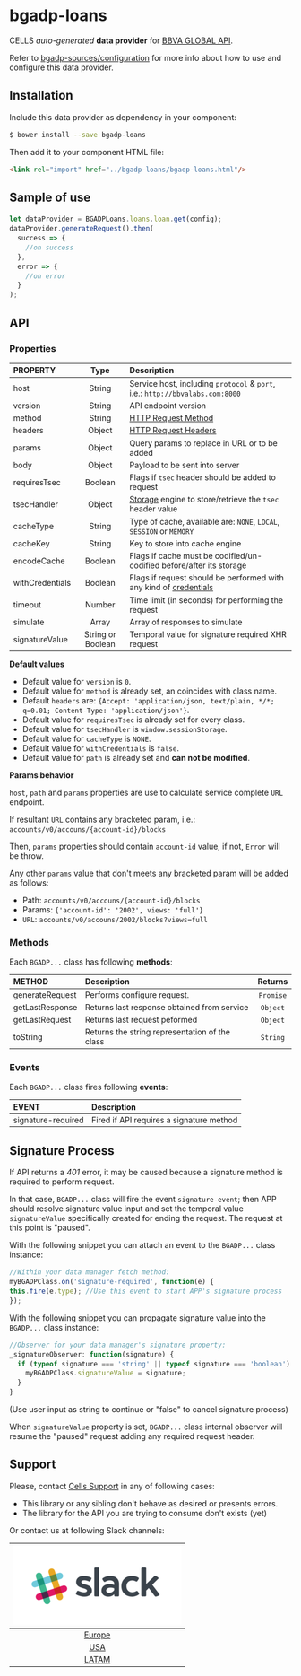 # bgadp-loans

CELLS *auto-generated* **data provider** for [BBVA GLOBAL API](https://bbva-apicatalog.appspot.com/#/global/apis/products/loans).

Refer to [bgadp-sources/configuration](https://globaldevtools.bbva.com/bitbucket/projects/BBVACELLSAPI/repos/bgadp-sources/browse/configuration.md) for more info about how to use and configure this data provider.

## Installation

Include this data provider as dependency in your component:

```bash
$ bower install --save bgadp-loans
```

Then add it to your component HTML file:

```html
<link rel="import" href="../bgadp-loans/bgadp-loans.html"/>
```

## Sample of use

```javascript
let dataProvider = BGADPLoans.loans.loan.get(config);
dataProvider.generateRequest().then(
  success => {
    //on success
  },
  error => {
    //on error
  }
);
```
## API

### Properties

| PROPERTY | Type | Description |
|:--- |:---:|:--- |
| host | String | Service host, including `protocol` & `port`, i.e.: `http://bbvalabs.com:8000` |
| version | String | API endpoint version |
| method | String | [HTTP Request Method](https://www.w3.org/Protocols/rfc2616/rfc2616-sec9.html) |
| headers | Object | [HTTP Request Headers](https://en.wikipedia.org/wiki/List_of_HTTP_header_fields) |
| params | Object | Query params to replace in URL or to be added |
| body | Object | Payload to be sent into server |
| requiresTsec | Boolean | Flags if `tsec` header should be added to request |
| tsecHandler | Object | [Storage](https://html.spec.whatwg.org/multipage/webstorage.html#the-storage-interface) engine to store/retrieve the `tsec` header value |
| cacheType | String | Type of cache, available are: `NONE`, `LOCAL`, `SESSION` or `MEMORY` |
| cacheKey | String | Key to store into cache engine |
| encodeCache | Boolean | Flags if cache must be codified/un-codified before/after its storage |
| withCredentials | Boolean | Flags if request should be performed with any kind of [credentials](https://developer.mozilla.org/en-US/docs/Web/API/XMLHttpRequest/withCredentials) |
| timeout | Number | Time limit (in seconds) for performing the request |
| simulate | Array | Array of responses to simulate |
| signatureValue | String or Boolean | Temporal value for signature required XHR request |

__Default values__

- Default value for `version` is `0`.
- Default value for `method` is already set, an coincides with class name.
- Default `headers` are: `{Accept: 'application/json, text/plain, */*; q=0.01; Content-Type: 'application/json'}`.
- Default value for `requiresTsec` is already set for every class.
- Default value for `tsecHandler` is `window.sessionStorage`.
- Default value for `cacheType` is `NONE`.
- Default value for `withCredentials` is `false`.
- Default value for `path` is already set and **can not be modified**.

__Params behavior__

`host`, `path` and `params` properties are use to calculate service complete `URL` endpoint.

If resultant `URL` contains any bracketed param, i.e.: `accounts/v0/accouns/{account-id}/blocks`

Then, `params` properties should contain `account-id` value, if not, `Error` will be throw.

Any other `params` value that don't meets any bracketed param will be added as follows:

- Path: `accounts/v0/accouns/{account-id}/blocks`
- Params: `{'account-id': '2002', views: 'full'}`
- `URL`: `accounts/v0/accouns/2002/blocks?views=full`

### Methods

Each `BGADP...` class has following **methods**:

| METHOD | Description | Returns |
|:--- |:--- |:---:|
| generateRequest | Performs configure request. | `Promise` |
| getLastResponse | Returns last response obtained from service | `Object` |
| getLastRequest | Returns last request peformed | `Object` |
| toString | Returns the string representation of the class | `String` |

### Events

Each `BGADP...` class fires following **events**:

| EVENT | Description |
|:--- |:--- |
| signature-required | Fired if API requires a signature method |

## Signature Process

If API returns a *401* error, it may be caused because a signature method is required to perform request.

In that case, `BGADP...` class will fire the event `signature-event`; then APP should resolve signature value input
and set the temporal value `signatureValue` specifically created for ending the request. The request at this
point is "paused".

With the following snippet you can attach an event to the `BGADP...` class instance:

```javascript
//Within your data manager fetch method:
myBGADPClass.on('signature-required', function(e) {
this.fire(e.type); //Use this event to start APP's signature process
});
```

With the following snippet you can propagate signature value into the `BGADP...` class instance:

```javascript
//Observer for your data manager's signature property:
_signatureObserver: function(signature) {
  if (typeof signature === 'string' || typeof signature === 'boolean') {
    myBGADPClass.signatureValue = signature;
  }
}
```

(Use user input as string to continue or "false" to cancel signature process)

When `signatureValue` property is set, `BGADP...` class internal observer will resume the "paused" request adding
any required request header.

## Support

Please, contact [Cells Support](mailto:cells-support.group@bbva.com ) in any of following cases:

* This library or any sibling don't behave as desired or presents errors.
* The library for the API you are trying to consume don't exists (yet)

Or contact us at following Slack channels:

| ![slack](./slack.png) |
|:---:|
| [Europe](https://cells-europe.slack.com) |
| [USA](https://cells-usa.slack.com) |
| [LATAM](https://cells-latam.slack.com) |
